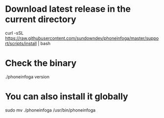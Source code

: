 # Download latest release in the current directory
curl -sSL https://raw.githubusercontent.com/sundowndev/phoneinfoga/master/support/scripts/install | bash

# Check the binary
./phoneinfoga version

# You can also install it globally
sudo mv ./phoneinfoga /usr/bin/phoneinfoga

